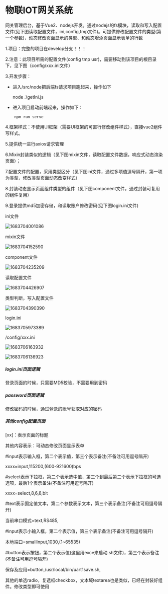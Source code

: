 

# 物联IOT网关系统

网关管理后台，基于Vue2、nodejs开发。通过nodejs的fs模块，读取和写入配置文件(见下图读取配置文件，ini,config,tmp文件)。可提供修改配置文件的类型(第一个参数)，动态修改页面显示的类型、和动态增添页面显示表单的行数

1.项目：完整的项目在develop分支！！！

2.注意：此项目所需的配置文件(config tmp usr)，需要移动到该项目的根目录下，见下图（config/xxx.ini文件）

3.开发步骤：

- 进入/src/node把后端fs请求项目跑起来，操作如下

  node .\getIni.js

- 进入项目启动前端起来，操作如下：

```
    npm run serve
```

4.框架样式：不使用UI框架（需要UI框架的可直行修改组件样式），直接vue2组件写样式。

5.提供统一进行axios请求管理

6.Mixin封装类似的逻辑（见下图mixin文件，读取配置文件数据，响应式动态渲染页面）；

7.配置文件的配置，采用类型区分（见下图ini文件，通过多项值逗号隔开，第一项为类型，修改类型页面动态改变样式）

8.封装动态显示页面组件类型的组件（见下图component文件，通过封装可复用的组件复用）

9.登录提供md5加密存储，和读取账户修改密码(见下图login.ini文件)

ini文件

![1683704001086](assets/1683704001086.png)

mixin文件

![1683704152590](assets/1683704152590.png)

component文件

![1683704235209](assets/1683704235209.png)

读取配置文件

![1683704426907](assets/1683704426907.png)

类型判断，写入配置文件

![1683704390390](assets/1683704390390.png)

login.ini

![1683705973389](assets/1683705973389.png)

/config/xxx.ini

![1683706163932](assets/1683706163932.png)

![1683706136923](assets/1683706136923.png)

##### login.ini页面逻辑

登录页面的时候，只需要MD5校验，不需要用到密码

##### password页面逻辑

修改密码的时候，通过登录的账号获取对应的密码

##### 其他config配置页面

[xx]：表示页面的标题

其他内容表示：可动态修改页面显示表单

#input表示输入框，第二个表示值，第三个表示备注(不备注可用逗号隔开)

xxxx=input,115200,(600-921600)bps 



#select表示下拉框，第二个表示选中值，第三个到最后第二个表示下拉框的可选选项，最后1个表示备注(不备注可用逗号隔开)

xxxx=select,8,6,8,bit 



#text表示固定值文本，第二个参数表示文本，第三个表示备注(不备注可用逗号隔开)

当前串口模式=text,RS485,



#input表示小输入框，第二个表示值，第三个表示备注(不备注可用逗号隔开)

本地端口=smallInput,1030,(1~65535)



#button表示按钮，第二个表示值(这里用exce来启动.sh文件)，第三个表示备注(不备注可用逗号隔开)

保存及应用=button,/usr/local/bin/uart1save.sh,



其他的单选radio，复选框checkbox，文本域textarea也是类似，已经在封装好组件。修改类型即可使用